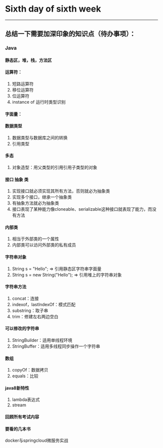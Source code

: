 Sixth day of sixth week
=

---

## 总结一下需要加深印象的知识点（待办事项）：

### Java

#### 静态区，堆，栈，方法区


#### 运算符：
1. 短路运算符
2. 移位运算符
3. 位运算符
4. instance of 运行时类型识别

#### 字面量：


#### 数据类型
1. 数据类型与数据库之间的转换
2. 引用类型

#### 多态
1. 对象造型：用父类型的引用引用子类型的对象

#### 接口 抽象 类
1. 实现接口就必须实现其所有方法，否则就必为抽象类
2. 实现多个接口，继承一个抽象类
3. 有抽象方法就必为抽象类
4. 接口表现了某种能力像cloneable、serializable这种接口就表现了能力，而没有方法

#### 内部类
1. 相当于外部类的一个属性
2. 内部类可以访问外部类的私有成员

#### 字符串对象
1. String s = "Hello"; => 引用静态区字符串字面量
2. String s = new String("Hello"); => 引用堆上的字符串对象

#### 字符串方法
1. concat：连接
2. indexof，lastIndexOf：模式匹配
3. substring：取子串
4. trim：修建左右两边空白

#### 可以修改的字符串
1. StringBuilder：适用单线程环境
2. StringBuffer：适用多线程同步操作一个字符串

#### 数组
1. copyOf：数据拷贝
2. equals：比较

#### java8新特性
1. lambda表达式
2. stream


#### 回顾所有考试内容


#### 要看的几本书
docker与springcloud微服务实战